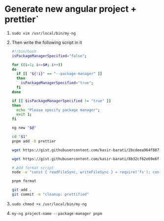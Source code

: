 # Generate new angular project + prettier`

1. `sudo vim /usr/local/bin/my-ng`
2. Then write the following script in it

   ```bash
   #!/bin/bash
   isPackageManagerSpecified="false";

   for ((i=1; i<=$#; i++))
   do
     if [[ "${!i}" == "--package-manager" ]]
     then
       isPackageManagerSpecified="true";
     fi
   done

   if [[ $isPackageManagerSpecified != "true" ]]
   then
     echo "Please specify package manager";
     exit 1;
   fi

   ng new "$@"

   cd "$1"
   pnpm add -D prettier

   wget https://gist.githubusercontent.com/kasir-barati/2bcdeea964f88712eca171adb3fbd979/raw/441f66a604f90efbfd2f1ac4fd2fb9ec88c8b892/.prettierrc

   wget https://gist.githubusercontent.com/kasir-barati/8b32cf62e69e6f87a6bed899eefe1cb5/raw/83f21438587f85d1419f6cbc7205771e2030765e/.prettierignore

   # Add format script
   node -e "const { readFileSync, writeFileSync } = require('fs'); const packageJson = JSON.parse(readFileSync('package.json', 'utf-8')); packageJson.scripts = { ...packageJson.scripts, \"format\": \"prettier -w . -u\" }; writeFileSync('package.json', JSON.stringify(packageJson))"

   pnpm format

   git add .
   git commit -m "cleanup: prettified"
   ```

3. `sudo chmod +x /usr/local/bin/my-ng`
4. `my-ng project-name --package-manager pnpm`

